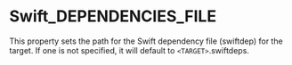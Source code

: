   

# Swift_DEPENDENCIES_FILE  
This property sets the path for the Swift dependency file (swiftdep) for the
target.  If one is not specified, it will default to ```<TARGET>```.swiftdeps.  

